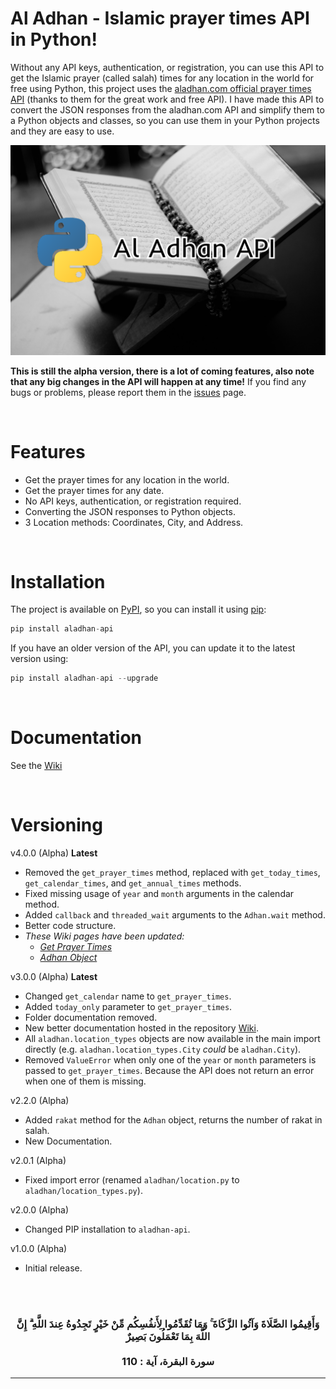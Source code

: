 # Al Adhan - Islamic prayer times API in Python!

Without any API keys, authentication, or registration, you can use this API to get the Islamic prayer (called salah) times for any location in the world for free using Python, this project uses the [aladhan.com official prayer times API](https://aladhan.com/prayer-times-api) (thanks to them for the great work and free API). I have made this API to convert the JSON responses from the aladhan.com API and simplify them to a Python objects and classes, so you can use them in your Python projects and they are easy to use. 

<img src="./quran.png">

**This is still the alpha version, there is a lot of coming features, also note that any big changes in the API will happen at any time!** If you find any bugs or problems, please report them in the [issues](https://www.github.com/Kh4lidMD/AlAdhan/issues) page.

<br>

# Features

- Get the prayer times for any location in the world.
- Get the prayer times for any date.
- No API keys, authentication, or registration required.
- Converting the JSON responses to Python objects.
- 3 Location methods: Coordinates, City, and Address.

<br>

# Installation

The project is available on [PyPI](https://pypi.org/project/aladhan-api/), so you can install it using [pip](https://www.w3schools.com/python/python_pip.asp):

```python
pip install aladhan-api
```

If you have an older version of the API, you can update it to the latest version using:

```python
pip install aladhan-api --upgrade
```

<br>

# Documentation

See the [Wiki](https://www.github.com/Kh4lidMD/AlAdhan/wiki)

<br>

# Versioning

v4.0.0 (Alpha) **Latest**

- Removed the `get_prayer_times` method, replaced with `get_today_times`, `get_calendar_times`, and `get_annual_times` methods.
- Fixed missing usage of `year` and `month` arguments in the calendar method.
- Added `callback` and `threaded_wait` arguments to the `Adhan.wait` method.
- Better code structure.
- _These Wiki pages have been updated:_
  - [_Get Prayer Times_](https://www.github.com/Kh4lidMD/AlAdhan/wiki/Get-Prayer-Times)
  - [_Adhan Object_](https://www.github.com/Kh4lidMD/AlAdhan/wiki/Adhan-Object)

v3.0.0 (Alpha) **Latest**

- Changed `get_calendar` name to `get_prayer_times`.
- Added `today_only` parameter to `get_prayer_times`.
- Folder documentation removed.
- New better documentation hosted in the repository [Wiki](https://www.github.com/Kh4lidMD/AlAdhan/wiki).
- All `aladhan.location_types` objects are now available in the main import directly (e.g. `aladhan.location_types.City` _could_ be `aladhan.City`).
- Removed `ValueError` when only one of the `year` or `month` parameters is passed to `get_prayer_times`. Because the API does not return an error when one of them is missing.

v2.2.0 (Alpha)

- Added `rakat` method for the `Adhan` object, returns the number of rakat in salah.
- New Documentation.

v2.0.1 (Alpha)

- Fixed import error (renamed `aladhan/location.py` to `aladhan/location_types.py`).

v2.0.0 (Alpha)

- Changed PIP installation to `aladhan-api`.

v1.0.0 (Alpha)

- Initial release.

<br><br>

<h3 align="center">
وَأَقِيمُوا الصَّلَاةَ وَآتُوا الزَّكَاةَ ۚ وَمَا تُقَدِّمُوا لِأَنفُسِكُم مِّنْ خَيْرٍ تَجِدُوهُ عِندَ اللَّهِ ۗ إِنَّ اللَّهَ بِمَا تَعْمَلُونَ بَصِيرٌ
<br><br>
سورة البقرة، آية : 110
</h3>
<hr>
